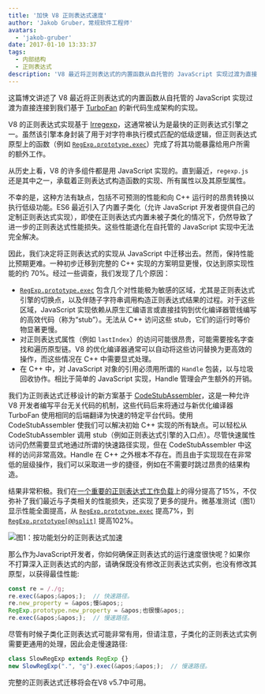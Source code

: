 ```yaml
---
title: '加快 V8 正则表达式速度'
author: 'Jakob Gruber，常规软件工程师'
avatars:
  - 'jakob-gruber'
date: 2017-01-10 13:33:37
tags:
  - 内部结构
  - 正则表达式
description: 'V8 最近将正则表达式的内置函数从自托管的 JavaScript 实现过渡为直接连接到我们基于 TurboFan 的新代码生成架构的实现。'
---
```

这篇博文讲述了 V8 最近将正则表达式的内置函数从自托管的 JavaScript 实现过渡为直接连接到我们基于 [TurboFan](/blog/v8-release-56) 的新代码生成架构的实现。

<!--truncate-->
V8 的正则表达式实现基于 [Irregexp](https://blog.chromium.org/2009/02/irregexp-google-chromes-new-regexp.html)，这通常被认为是最快的正则表达式引擎之一。虽然该引擎本身封装了用于对字符串执行模式匹配的低级逻辑，但正则表达式原型上的函数（例如 [`RegExp.prototype.exec`](https://developer.mozilla.org/en-US/docs/Web/JavaScript/Reference/Global_Objects/RegExp/exec)）完成了将其功能暴露给用户所需的额外工作。

从历史上看，V8 的许多组件都是用 JavaScript 实现的。直到最近，`regexp.js` 还是其中之一，承载着正则表达式构造函数的实现、所有属性以及其原型属性。

不幸的是，这种方法有缺点，包括不可预测的性能和向 C++ 运行时的昂贵转换以执行低级功能。ES6 最近引入了内置子类化（允许 JavaScript 开发者提供自己的定制正则表达式实现），即使在正则表达式内置未被子类化的情况下，仍然导致了进一步的正则表达式性能损失。这些性能退化在自托管的 JavaScript 实现中无法完全解决。

因此，我们决定将正则表达式的实现从 JavaScript 中迁移出去。然而，保持性能比预期更难。一种初步迁移到完整的 C++ 实现的方案明显更慢，仅达到原实现性能的约 70%。经过一些调查，我们发现了几个原因：

- [`RegExp.prototype.exec`](https://developer.mozilla.org/en-US/docs/Web/JavaScript/Reference/Global_Objects/RegExp/exec) 包含几个对性能极为敏感的区域，尤其是正则表达式引擎的切换点，以及伴随子字符串调用构造正则表达式结果的过程。对于这些区域，JavaScript 实现依赖从原生汇编语言或直接挂钩到优化编译器管线编写的高效代码（称为“stub”）。无法从 C++ 访问这些 stub，它们的运行时等价物显著更慢。
- 对正则表达式属性（例如 `lastIndex`）的访问可能很昂贵，可能需要按名字查找和遍历原型链。V8 的优化编译器通常可以自动将这些访问替换为更高效的操作，而这些情况在 C++ 中需要显式处理。
- 在 C++ 中，对 JavaScript 对象的引用必须用所谓的 `Handle` 包装，以与垃圾回收协作。相比于简单的 JavaScript 实现，Handle 管理会产生额外的开销。

我们为正则表达式迁移设计的新方案基于 [CodeStubAssembler](/blog/csa)，这是一种允许 V8 开发者编写平台无关代码的机制，这些代码后来将通过与新优化编译器 TurboFan 使用相同的后端翻译为快速的特定平台代码。使用 CodeStubAssembler 使我们可以解决初始 C++ 实现的所有缺点。可以轻松从 CodeStubAssembler 调用 stub（例如正则表达式引擎的入口点）。尽管快速属性访问仍然需要显式地通过所谓的快速路径实现，但在 CodeStubAssembler 中这样的访问非常高效。Handle 在 C++ 之外根本不存在。而且由于实现现在在非常低的层级操作，我们可以采取进一步的捷径，例如在不需要时跳过昂贵的结果构造。

结果非常积极。我们在[一个重要的正则表达式工作负载](https://github.com/chromium/octane/blob/master/regexp.js)上的得分提高了15%，不仅弥补了我们最近与子类相关的性能损失，还实现了更多的提升。微基准测试（图1）显示性能全面提高，从 [`RegExp.prototype.exec`](https://developer.mozilla.org/en-US/docs/Web/JavaScript/Reference/Global_Objects/RegExp/exec) 提高7%，到 [`RegExp.prototype[@@split]`](https://developer.mozilla.org/en-US/docs/Web/JavaScript/Reference/Global_Objects/RegExp/@@split) 提高102%。

![图1：按功能划分的正则表达式加速](/_img/speeding-up-regular-expressions/perf.png)

那么作为JavaScript开发者，你如何确保正则表达式的运行速度很快呢？如果你不打算深入正则表达式的内部，请确保既没有修改正则表达式实例，也没有修改其原型，以获得最佳性能:

```js
const re = /./g;
re.exec(&apos;&apos;);  // 快速路径。
re.new_property = &apos;慢&apos;;
RegExp.prototype.new_property = &apos;也很慢&apos;;
re.exec(&apos;&apos;);  // 慢速路径。
```

尽管有时候子类化正则表达式可能非常有用，但请注意，子类化的正则表达式实例需要更通用的处理，因此会走慢速路径:

```js
class SlowRegExp extends RegExp {}
new SlowRegExp(".", "g").exec(&apos;&apos;);  // 慢速路径。
```

完整的正则表达式迁移将会在V8 v5.7中可用。
